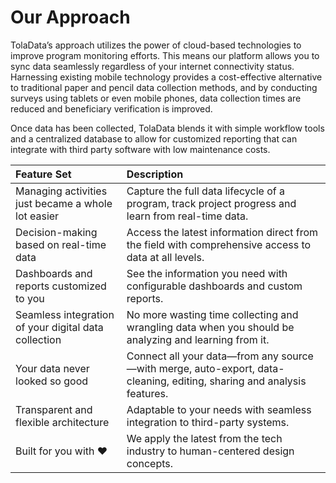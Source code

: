 # Our Approach

TolaData’s approach utilizes the power of cloud-based technologies to improve program monitoring efforts. This means our platform allows you to sync data seamlessly regardless of your internet connectivity status. Harnessing existing mobile technology provides a cost-effective alternative to traditional paper and pencil data collection methods, and by conducting surveys using tablets or even mobile phones, data collection times are reduced and beneficiary verification is improved.

Once data has been collected, TolaData blends it with simple workflow tools and a centralized database to allow for customized reporting that can integrate with third party software with low maintenance costs.

| Feature Set | Description | 
| :--- | :--- |
| Managing activities just became a whole lot easier | Capture the full data lifecycle of a program, track project progress and learn from real-time data. |
| Decision-making based on real-time data | Access the latest information direct from the field with comprehensive access to data at all levels. |
| Dashboards and reports customized to you | See the information you need with configurable dashboards and custom reports. |
| Seamless integration of your digital data collection| No more wasting time collecting and wrangling data when you should be analyzing and learning from it. |
| Your data never looked so good| Connect all your data—from any source—with merge, auto-export, data-cleaning, editing, sharing and analysis features. |
|Transparent and flexible architecture| Adaptable to your needs with seamless integration to third-party systems.|
|Built for you with :heart:| We apply the latest from the tech industry to human-centered design concepts.|

<!---
# History
---
TolaData started its journey a few years back but there were some key events that influenced its development.

| Event | Description |
| :--- | :--- |
| History of Project Forms | Standard project forms were developed with nearly 20 years of field testing from various country contexts and emergency crises around the globe. They were used and adapted by country offices headquarter staff which allowed these forms to be refined, standardized, and reused. |
| Agency Measurement | An Agency initiative focused on rolling up indicators by aggregating results and aligning it to our mission. However, system started to overburden field who saw it as extra work to their direct field needs and business case for a system began to show mixed results |
| Focused on Indicator Results | The development of an agency-wide indicator results tracking system after previous attempts at building an agency measurement system. They began a build versus buy assessment across field needs which included pilot testing major off-the-shelf solutions at the time. |
| Afghanistan | While this was happening at the agency-level, Afghanistan began to test the ability to scale the standard project forms across the country office by digitizing them and linking with a relational database. |
| Remote monitoring | We began introducing mobile data collection for all survey data across the country office to take advantage of near real-time data for remote monitoring and creation of interactive dashboards and customized reports for our donors and key stakeholders. As this stage, we were able to demonstrate the end-to-end solution of the data lifecycle. |
| Introducing TolaData | By 2016, TolaData was rolled out across the country office and began to scale to other countries in the Middle East region. Later that year, it was adopted as the agency-level program management and M&E system. |
--->



